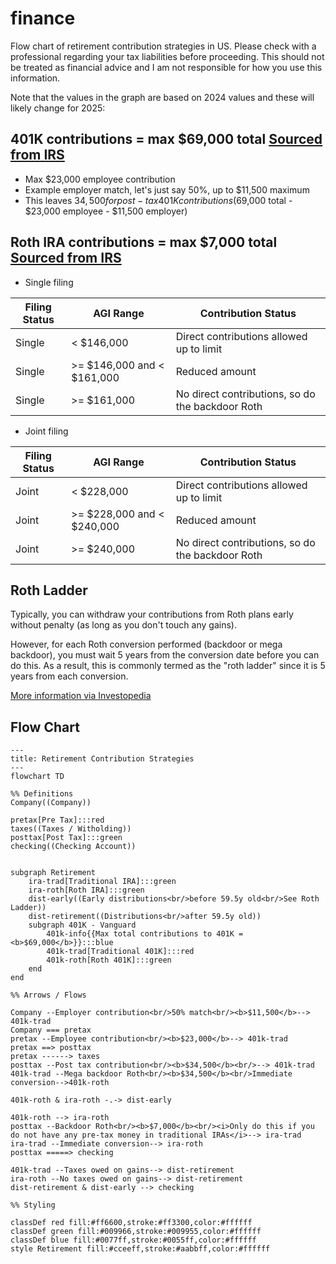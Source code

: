 # finance
Flow chart of retirement contribution strategies in US.
Please check with a professional regarding your tax liabilities before proceeding. This should not be treated as financial advice and I am not responsible for how you use this information.

Note that the values in the graph are based on 2024 values and these will likely change for 2025:

## 401K contributions = max $69,000 total [Sourced from IRS](https://www.irs.gov/retirement-plans/plan-participant-employee/retirement-topics-401k-and-profit-sharing-plan-contribution-limits)
   - Max $23,000 employee contribution
   - Example employer match, let's just say 50%, up to $11,500 maximum
   - This leaves $34,500 for post-tax 401K contributions ($69,000 total - $23,000 employee - $11,500 employer)

## Roth IRA contributions = max $7,000 total [Sourced from IRS](https://www.irs.gov/retirement-plans/plan-participant-employee/retirement-topics-ira-contribution-limits#:~:text=Note%3A%20For%20other%20retirement%20plans,taxable%20compensation%20for%20the%20year)
   - Single filing

| Filing Status   | AGI Range                    | Contribution Status                              |
|-----------------|------------------------------|--------------------------------------------------|
| Single          | < $146,000                   | Direct contributions allowed up to limit         |
| Single          | >= $146,000 and < $161,000   | Reduced amount                                   |
| Single          | >= $161,000                  | No direct contributions, so do the backdoor Roth |
   - Joint filing

| Filing Status   | AGI Range                    | Contribution Status                              |
|-----------------|------------------------------|--------------------------------------------------|
| Joint           | < $228,000                   | Direct contributions allowed up to limit         |
| Joint           | >= $228,000 and < $240,000   | Reduced amount                                   |
| Joint           | >= $240,000                  | No direct contributions, so do the backdoor Roth |

## Roth Ladder
Typically, you can withdraw your contributions from Roth plans early without penalty (as long as you don't touch any gains).

However, for each Roth conversion performed (backdoor or mega backdoor), you must wait 5 years from the conversion date before you can do this. As a result, this is commonly termed as the "roth ladder" since it is 5 years from each conversion.

[More information via Investopedia](https://www.investopedia.com/how-roth-conversion-ladder-works-5214808)

## Flow Chart
```mermaid
---
title: Retirement Contribution Strategies
---
flowchart TD

%% Definitions
Company((Company))

pretax[Pre Tax]:::red
taxes((Taxes / Witholding))
posttax[Post Tax]:::green
checking((Checking Account))


subgraph Retirement
    ira-trad[Traditional IRA]:::green
    ira-roth[Roth IRA]:::green
    dist-early((Early distributions<br/>before 59.5y old<br/>See Roth Ladder))
    dist-retirement((Distributions<br/>after 59.5y old))
    subgraph 401K - Vanguard
        401k-info{{Max total contributions to 401K = <b>$69,000</b>}}:::blue
        401k-trad[Traditional 401K]:::red
        401k-roth[Roth 401K]:::green
    end
end

%% Arrows / Flows

Company --Employer contribution<br/>50% match<br/><b>$11,500</b>--> 401k-trad
Company === pretax
pretax --Employee contribution<br/><b>$23,000</b>--> 401k-trad
pretax ==> posttax
pretax ------> taxes
posttax --Post tax contribution<br/><b>$34,500</b><br/>--> 401k-trad
401k-trad --Mega backdoor Roth<br/><b>$34,500</b><br/>Immediate conversion-->401k-roth

401k-roth & ira-roth -.-> dist-early

401k-roth --> ira-roth
posttax --Backdoor Roth<br/><b>$7,000</b><br/><i>Only do this if you do not have any pre-tax money in traditional IRAs</i>--> ira-trad 
ira-trad --Immediate conversion--> ira-roth
posttax =====> checking

401k-trad --Taxes owed on gains--> dist-retirement
ira-roth --No taxes owed on gains--> dist-retirement
dist-retirement & dist-early --> checking

%% Styling

classDef red fill:#ff6600,stroke:#ff3300,color:#ffffff
classDef green fill:#009966,stroke:#009955,color:#ffffff
classDef blue fill:#0077ff,stroke:#0055ff,color:#ffffff
style Retirement fill:#cceeff,stroke:#aabbff,color:#ffffff
```
